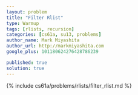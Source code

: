 ```yaml
---
layout: problem
title: "Filter Rlist"
type: Warmup
tags: [rlists, recursion]
categories: [cs61a, su13, problems]
author_name: Mark Miyashita
author_url: http://markmiyashita.com
google_plus: 101180624276428786239

published: true
solution: true
---
```


{% include cs61a/problems/rlists/filter_rlist.md %}